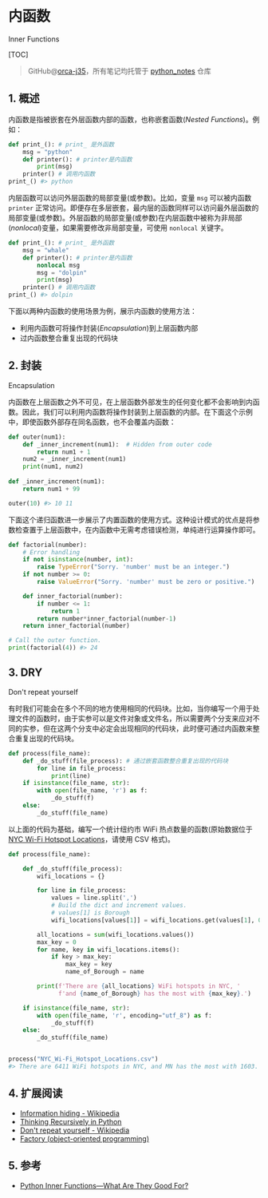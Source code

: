 # 内函数

Inner Functions

[TOC]

> GitHub@[orca-j35](https://github.com/orca-j35)，所有笔记均托管于 [python_notes](https://github.com/orca-j35/python_notes) 仓库

## 1. 概述

内函数是指被嵌套在外层函数内部的函数，也称嵌套函数(*Nested* *Functions*)。例如：

```python
def print_(): # print_ 是外函数
    msg = "python"
    def printer(): # printer是内函数
        print(msg)
    printer() # 调用内函数
print_() #> python
```

内层函数可以访问外层函数的局部变量(或参数)。比如，变量 `msg` 可以被内函数 `printer` 正常访问。即便存在多层嵌套，最内层的函数同样可以访问最外层函数的局部变量(或参数)。外层函数的局部变量(或参数)在内层函数中被称为非局部(*nonlocal*)变量，如果需要修改非局部变量，可使用 `nonlocal` 关键字。

```python
def print_(): # print_ 是外函数
    msg = "whale"
    def printer(): # printer是内函数
        nonlocal msg
        msg = "dolpin"
        print(msg)
    printer() # 调用内函数
print_() #> dolpin
```

下面以两种内函数的使用场景为例，展示内函数的使用方法：

- 利用内函数可将操作封装(*Encapsulation*)到上层函数内部
- 过内函数整合重复出现的代码块

## 2. 封装

Encapsulation

内函数在上层函数之外不可见，在上层函数外部发生的任何变化都不会影响到内函数。因此，我们可以利用内函数将操作封装到上层函数的内部。在下面这个示例中，即使函数外部存在同名函数，也不会覆盖内函数：

```python
def outer(num1):
    def _inner_increment(num1):  # Hidden from outer code
        return num1 + 1
    num2 = _inner_increment(num1)
    print(num1, num2)
    
def _inner_increment(num1):
    return num1 + 99

outer(10) #> 10 11
```

下面这个递归函数进一步展示了内置函数的使用方式。这种设计模式的优点是将参数检查置于上层函数中，在内函数中无需考虑错误检测，单纯进行运算操作即可。

```python
def factorial(number):
    # Error handling
    if not isinstance(number, int):
        raise TypeError("Sorry. 'number' must be an integer.")
    if not number >= 0:
        raise ValueError("Sorry. 'number' must be zero or positive.")

    def inner_factorial(number):
        if number <= 1:
            return 1
        return number*inner_factorial(number-1)
    return inner_factorial(number)

# Call the outer function.
print(factorial(4)) #> 24
```

## 3. DRY

Don't repeat yourself

有时我们可能会在多个不同的地方使用相同的代码块。比如，当你编写一个用于处理文件的函数时，由于实参可以是文件对象或文件名，所以需要两个分支来应对不同的实参，但在这两个分支中必定会出现相同的代码块，此时便可通过内函数来整合重复出现的代码块。

```python
def process(file_name):
    def _do_stuff(file_process): # 通过嵌套函数整合重复出现的代码块
        for line in file_process:
            print(line)
    if isinstance(file_name, str):
        with open(file_name, 'r') as f:
            _do_stuff(f)
    else:
        _do_stuff(file_name)
```

以上面的代码为基础，编写一个统计纽约市 WiFi 热点数量的函数(原始数据位于 [NYC Wi-Fi Hotspot Locations](https://data.cityofnewyork.us/City-Government/NYC-Wi-Fi-Hotspot-Locations/yjub-udmw)，请使用 CSV 格式)。

```python
def process(file_name):

    def _do_stuff(file_process):
        wifi_locations = {}

        for line in file_process:
            values = line.split(',')
            # Build the dict and increment values.
            # values[1] is Borough
            wifi_locations[values[1]] = wifi_locations.get(values[1], 0) + 1

        all_locations = sum(wifi_locations.values())
        max_key = 0
        for name, key in wifi_locations.items():
            if key > max_key:
                max_key = key
                name_of_Borough = name

        print(f'There are {all_locations} WiFi hotspots in NYC, '
              f'and {name_of_Borough} has the most with {max_key}.')

    if isinstance(file_name, str):
        with open(file_name, 'r', encoding="utf_8") as f:
            _do_stuff(f)
    else:
        _do_stuff(file_name)


process("NYC_Wi-Fi_Hotspot_Locations.csv")
#> There are 6411 WiFi hotspots in NYC, and MN has the most with 1603.
```

## 4. 扩展阅读

- [Information hiding - Wikipedia](https://en.wikipedia.org/wiki/Information_hiding)
- [Thinking Recursively in Python](https://realpython.com/python-thinking-recursively/)
- [Don't repeat yourself - Wikipedia](https://en.wikipedia.org/wiki/Don't_repeat_yourself)
- [Factory (object-oriented programming)](https://en.wikipedia.org/wiki/Factory_(object-oriented_programming))

## 5. 参考

- [Python Inner Functions—What Are They Good For?](https://realpython.com/inner-functions-what-are-they-good-for/) 
